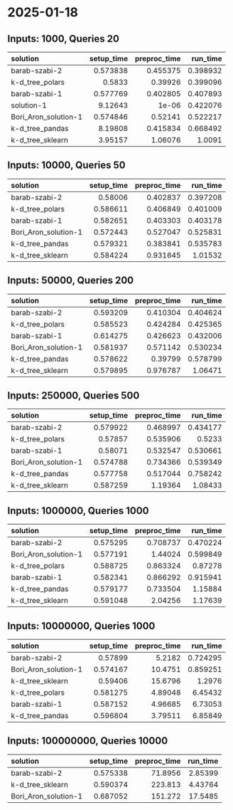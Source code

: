 # 2025-01-18

## Inputs: 1000, Queries 20

| solution             |   setup_time |   preproc_time |   run_time |
|:---------------------|-------------:|---------------:|-----------:|
| barab-szabi-2        |     0.573838 |       0.455375 |   0.398932 |
| k-d_tree_polars      |     0.5833   |       0.39926  |   0.399096 |
| barab-szabi-1        |     0.577769 |       0.402805 |   0.407893 |
| solution-1           |     9.12643  |       1e-06    |   0.422076 |
| Bori_Aron_solution-1 |     0.574846 |       0.52141  |   0.522217 |
| k-d_tree_pandas      |     8.19808  |       0.415834 |   0.668492 |
| k-d_tree_sklearn     |     3.95157  |       1.06076  |   1.0091   |

## Inputs: 10000, Queries 50

| solution             |   setup_time |   preproc_time |   run_time |
|:---------------------|-------------:|---------------:|-----------:|
| barab-szabi-2        |     0.58006  |       0.402837 |   0.397208 |
| k-d_tree_polars      |     0.586611 |       0.406849 |   0.401009 |
| barab-szabi-1        |     0.582651 |       0.403303 |   0.403178 |
| Bori_Aron_solution-1 |     0.572443 |       0.527047 |   0.525831 |
| k-d_tree_pandas      |     0.579321 |       0.383841 |   0.535783 |
| k-d_tree_sklearn     |     0.584224 |       0.931645 |   1.01532  |

## Inputs: 50000, Queries 200

| solution             |   setup_time |   preproc_time |   run_time |
|:---------------------|-------------:|---------------:|-----------:|
| barab-szabi-2        |     0.593209 |       0.410304 |   0.404624 |
| k-d_tree_polars      |     0.585523 |       0.424284 |   0.425365 |
| barab-szabi-1        |     0.614275 |       0.426623 |   0.432006 |
| Bori_Aron_solution-1 |     0.581937 |       0.571142 |   0.530234 |
| k-d_tree_pandas      |     0.578622 |       0.39799  |   0.578799 |
| k-d_tree_sklearn     |     0.579895 |       0.976787 |   1.06471  |

## Inputs: 250000, Queries 500

| solution             |   setup_time |   preproc_time |   run_time |
|:---------------------|-------------:|---------------:|-----------:|
| barab-szabi-2        |     0.579922 |       0.468997 |   0.434177 |
| k-d_tree_polars      |     0.57857  |       0.535906 |   0.5233   |
| barab-szabi-1        |     0.58071  |       0.532547 |   0.530661 |
| Bori_Aron_solution-1 |     0.574788 |       0.734366 |   0.539349 |
| k-d_tree_pandas      |     0.577758 |       0.517044 |   0.758242 |
| k-d_tree_sklearn     |     0.587259 |       1.19364  |   1.08433  |

## Inputs: 1000000, Queries 1000

| solution             |   setup_time |   preproc_time |   run_time |
|:---------------------|-------------:|---------------:|-----------:|
| barab-szabi-2        |     0.575295 |       0.708737 |   0.470224 |
| Bori_Aron_solution-1 |     0.577191 |       1.44024  |   0.599849 |
| k-d_tree_polars      |     0.588725 |       0.863324 |   0.87278  |
| barab-szabi-1        |     0.582341 |       0.866292 |   0.915941 |
| k-d_tree_pandas      |     0.579177 |       0.733504 |   1.15884  |
| k-d_tree_sklearn     |     0.591048 |       2.04256  |   1.17639  |

## Inputs: 10000000, Queries 1000

| solution             |   setup_time |   preproc_time |   run_time |
|:---------------------|-------------:|---------------:|-----------:|
| barab-szabi-2        |     0.57899  |        5.2182  |   0.724295 |
| Bori_Aron_solution-1 |     0.574167 |       10.4751  |   0.859251 |
| k-d_tree_sklearn     |     0.59406  |       15.6796  |   1.2976   |
| k-d_tree_polars      |     0.581275 |        4.89048 |   6.45432  |
| barab-szabi-1        |     0.587152 |        4.96685 |   6.73053  |
| k-d_tree_pandas      |     0.596804 |        3.79511 |   6.85849  |

## Inputs: 100000000, Queries 10000

| solution             |   setup_time |   preproc_time |   run_time |
|:---------------------|-------------:|---------------:|-----------:|
| barab-szabi-2        |     0.575338 |        71.8956 |    2.85399 |
| k-d_tree_sklearn     |     0.590374 |       223.813  |    4.43764 |
| Bori_Aron_solution-1 |     0.687052 |       151.272  |   17.5485  |